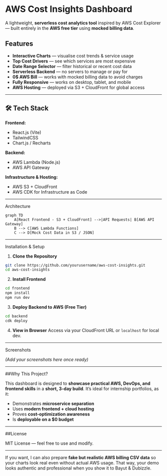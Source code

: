 
# AWS Cost Insights Dashboard

A lightweight, **serverless cost analytics tool** inspired by AWS Cost Explorer — built entirely in the **AWS free tier** using **mocked billing data**.

## Features

* **Interactive Charts** — visualise cost trends & service usage
* **Top Cost Drivers** — see which services are most expensive
* **Date Range Selector** — filter historical or recent cost data
* **Serverless Backend** — no servers to manage or pay for
* **0\$ AWS Bill** — works with mocked billing data to avoid charges
* **Fully Responsive** — works on desktop, tablet, and mobile
* **AWS Hosting** — deployed via S3 + CloudFront for global access

---

## 🛠 Tech Stack

**Frontend:**

* React.js (Vite)
* TailwindCSS
* Chart.js / Recharts

**Backend:**

* AWS Lambda (Node.js)
* AWS API Gateway

**Infrastructure & Hosting:**

* AWS S3 + CloudFront
* AWS CDK for Infrastructure as Code

---

Architecture

```mermaid
graph TD
    A[React Frontend - S3 + CloudFront] -->|API Requests| B[AWS API Gateway]
    B --> C[AWS Lambda Functions]
    C --> D[Mock Cost Data in S3 / JSON]
```

---

Installation & Setup

1. **Clone the Repository**

```bash
git clone https://github.com/yourusername/aws-cost-insights.git
cd aws-cost-insights
```

2. **Install Frontend**

```bash
cd frontend
npm install
npm run dev
```

3. **Deploy Backend to AWS (Free Tier)**

```bash
cd backend
cdk deploy
```

4. **View in Browser**
   Access via your CloudFront URL or `localhost` for local dev.

---

Screenshots

*(Add your screenshots here once ready)*

---

##Why This Project?

This dashboard is designed to **showcase practical AWS, DevOps, and frontend skills** in a **short, 3-day build**. It’s ideal for internship portfolios, as it:

* Demonstrates **microservice separation**
* Uses **modern frontend + cloud hosting**
* Proves **cost-optimization awareness**
* Is **deployable on a \$0 budget**

---

##License

MIT License — feel free to use and modify.

---

If you want, I can also prepare **fake but realistic AWS billing CSV data** so your charts look real even without actual AWS usage.
That way, your demo looks authentic and professional when you show it to Bayut & Dubizzle.
